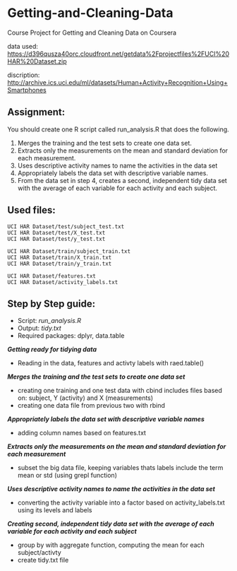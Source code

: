 # Getting-and-Cleaning-Data
Course Project for Getting and Cleaning Data on Coursera

data used:
https://d396qusza40orc.cloudfront.net/getdata%2Fprojectfiles%2FUCI%20HAR%20Dataset.zip 

discription:
http://archive.ics.uci.edu/ml/datasets/Human+Activity+Recognition+Using+Smartphones 

## Assignment:
You should create one R script called run_analysis.R that does the following. 

1.	Merges the training and the test sets to create one data set.
2.	Extracts only the measurements on the mean and standard deviation for each measurement. 
3.	Uses descriptive activity names to name the activities in the data set
4.	Appropriately labels the data set with descriptive variable names. 
5.	From the data set in step 4, creates a second, independent tidy data set with the average of each variable for each activity and each subject.

## Used files:
    UCI HAR Dataset/test/subject_test.txt 
    UCI HAR Dataset/test/X_test.txt 
    UCI HAR Dataset/test/y_test.txt 

    UCI HAR Dataset/train/subject_train.txt 
    UCI HAR Dataset/train/X_train.txt 
    UCI HAR Dataset/train/y_train.txt 

    UCI HAR Dataset/features.txt 
    UCI HAR Dataset/activity_labels.txt 

## Step by Step guide:

- Script: *run_analysis.R* 
- Output: *tidy.txt*
- Required packages: dplyr, data.table

***Getting ready for tidying data***
- Reading in the data, features and activty labels with raed.table()

***Merges the training and the test sets to create one data set***
- creating one training and one test data with cbind
    includes files based on: subject, Y (activity) and X (measurements)
- creating one data file from previous two with rbind

***Appropriately labels the data set with descriptive variable names***
- adding column names based on features.txt

***Extracts only the measurements on the mean and standard deviation for each measurement***
- subset the big data file, keeping variables thats labels include the term mean or std 
    (using grepl function) 

***Uses descriptive activity names to name the activities in the data set***
- converting the activity variable into a factor based on activity_labels.txt
    using its levels and labels
    
***Creating second, independent tidy data set with the average of each variable for each activity and each subject***
- group by with aggregate function, computing the mean for each subject/activty
- create tidy.txt file 
